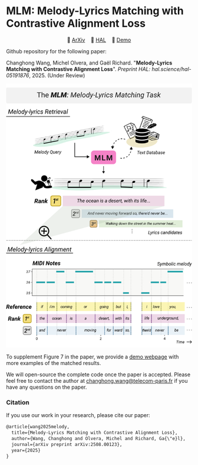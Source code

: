 # MLM: Melody-Lyrics Matching with Contrastive Alignment Loss

<p align="center">
📔 <a href="https://www.arxiv.org/abs/2508.00123">ArXiv</a> &nbsp;&nbsp;
📔 <a href="https://hal.science/hal-05191876">HAL</a> &nbsp;&nbsp;
🎵 <a href="https://changhongw.github.io/publications/mlm">Demo</a>
</p>

Github repository for the following paper:

Changhong Wang, Michel Olvera, and Gaël Richard. "**Melody-Lyrics Matching with Contrastive Alignment Loss**". _Preprint HAL: hal.science/hal-05191876_, 2025. (Under Review)

<p align="center">
<img src="assets/MLM_fig1.png" width="600" />
</p>

To supplement Figure 7 in the paper, we provide a [demo webpage](https://changhongw.github.io/publications/mlm) with more examples of the matched results.

We will open-source the complete code once the paper is accepted. Please feel free to contact the author at changhong.wang@telecom-paris.fr if you have any questions on the paper.

### Citation

If you use our work in your research, please cite our paper:

```
@article{wang2025melody,
  title={Melody-Lyrics Matching with Contrastive Alignment Loss},
  author={Wang, Changhong and Olvera, Michel and Richard, Ga{\"e}l},
  journal={arXiv preprint arXiv:2508.00123},
  year={2025}
}
```
